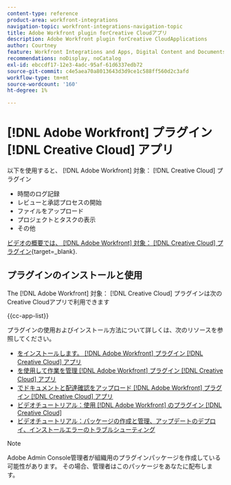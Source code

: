```yaml
---
content-type: reference
product-area: workfront-integrations
navigation-topic: workfront-integrations-navigation-topic
title: Adobe Workfront plugin forCreative Cloudアプリ
description: Adobe Workfront plugin forCreative CloudApplications
author: Courtney
feature: Workfront Integrations and Apps, Digital Content and Documents
recommendations: noDisplay, noCatalog
exl-id: ebccdf17-12e3-4adc-95af-61d6337edb72
source-git-commit: c4e5aea70a8013643d3d9ce1c588ff560d2c3afd
workflow-type: tm+mt
source-wordcount: '160'
ht-degree: 1%

---
```



# [!DNL Adobe Workfront] プラグイン [!DNL Creative Cloud] アプリ

以下を使用すると、 [!DNL Adobe Workfront] 対象： [!DNL Creative Cloud] プラグイン

* 時間のログ記録
* レビューと承認プロセスの開始
* ファイルをアップロード
* プロジェクトとタスクの表示
* その他

[ビデオの概要では、 [!DNL Adobe Workfront] 対象： [!DNL Creative Cloud] プラグイン](https://video.tv.adobe.com/v/3418801/){target=_blank}.

## プラグインのインストールと使用

The [!DNL Adobe Workfront] 対象： [!DNL Creative Cloud] プラグインは次のCreative Cloudアプリで利用できます

{{cc-app-list}}

プラグインの使用およびインストール方法について詳しくは、次のリソースを参照してください。

* [をインストールします。 [!DNL Adobe Workfront] プラグイン [!DNL Creative Cloud] アプリ](/help/quicksilver/workfront-integrations-and-apps/adobe-workfront-for-creative-cloud/wf-cc-install-toc.md)
* [を使用して作業を管理 [!DNL Adobe Workfront] プラグイン [!DNL Creative Cloud] アプリ](/help/quicksilver/workfront-integrations-and-apps/adobe-workfront-for-creative-cloud/wf-cc-manage-work-toc.md)
* [でドキュメントと配達確認をアップロード [!DNL Adobe Workfront] プラグイン [!DNL Creative Cloud] アプリ](/help/quicksilver/workfront-integrations-and-apps/adobe-workfront-for-creative-cloud/wf-cc-docs-proofs-toc.md)
* [ビデオチュートリアル：使用 [!DNL Adobe Workfront] のプラグイン [!DNL Creative Cloud]](https://experienceleague.adobe.com/docs/workfront-learn/tutorials-workfront/integrations/adobe-creative-cloud/use-adobe-workfront-extensions-for-creative-cloud.html)
* [ビデオチュートリアル：パッケージの作成と管理、アップデートのデプロイ、インストールエラーのトラブルシューティング](https://www.youtube.com/watch?v=zzvXNLIBzrc)

>[!NOTE]
>
>Adobe Admin Console管理者が組織用のプラグインパッケージを作成している可能性があります。 その場合、管理者はこのパッケージをあなたに配布します。
